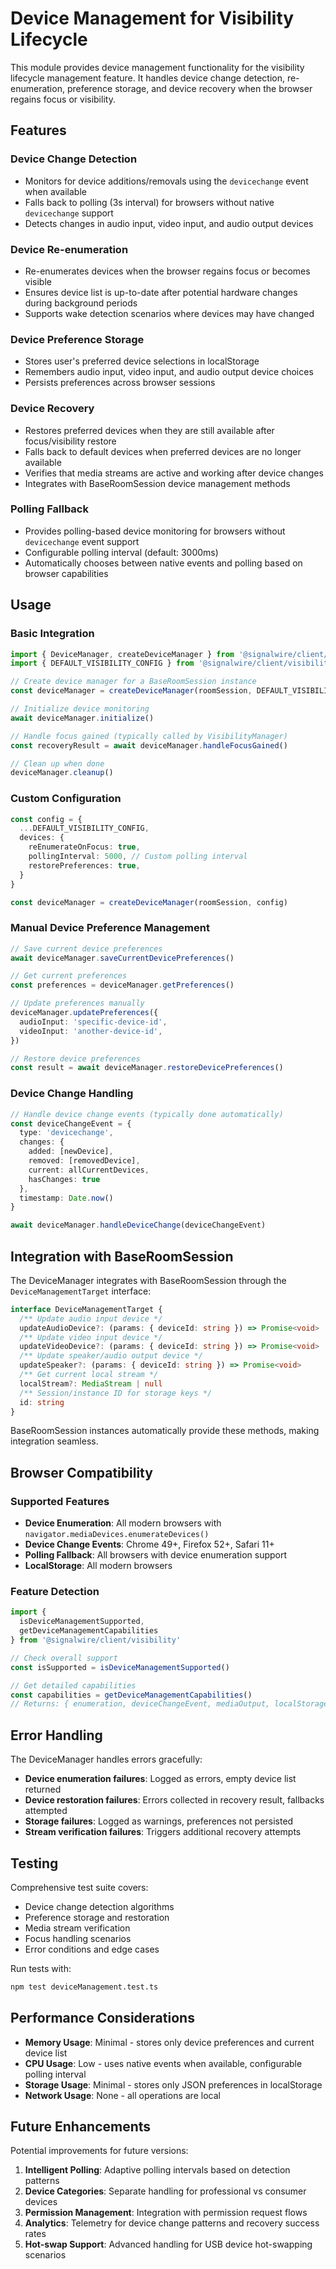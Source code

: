 # Device Management for Visibility Lifecycle

This module provides device management functionality for the visibility lifecycle management feature. It handles device change detection, re-enumeration, preference storage, and device recovery when the browser regains focus or visibility.

## Features

### Device Change Detection
- Monitors for device additions/removals using the `devicechange` event when available
- Falls back to polling (3s interval) for browsers without native `devicechange` support
- Detects changes in audio input, video input, and audio output devices

### Device Re-enumeration
- Re-enumerates devices when the browser regains focus or becomes visible
- Ensures device list is up-to-date after potential hardware changes during background periods
- Supports wake detection scenarios where devices may have changed

### Device Preference Storage
- Stores user's preferred device selections in localStorage
- Remembers audio input, video input, and audio output device choices
- Persists preferences across browser sessions

### Device Recovery
- Restores preferred devices when they are still available after focus/visibility restore
- Falls back to default devices when preferred devices are no longer available
- Verifies that media streams are active and working after device changes
- Integrates with BaseRoomSession device management methods

### Polling Fallback
- Provides polling-based device monitoring for browsers without `devicechange` event support
- Configurable polling interval (default: 3000ms)
- Automatically chooses between native events and polling based on browser capabilities

## Usage

### Basic Integration

```typescript
import { DeviceManager, createDeviceManager } from '@signalwire/client/visibility'
import { DEFAULT_VISIBILITY_CONFIG } from '@signalwire/client/visibility'

// Create device manager for a BaseRoomSession instance
const deviceManager = createDeviceManager(roomSession, DEFAULT_VISIBILITY_CONFIG)

// Initialize device monitoring
await deviceManager.initialize()

// Handle focus gained (typically called by VisibilityManager)
const recoveryResult = await deviceManager.handleFocusGained()

// Clean up when done
deviceManager.cleanup()
```

### Custom Configuration

```typescript
const config = {
  ...DEFAULT_VISIBILITY_CONFIG,
  devices: {
    reEnumerateOnFocus: true,
    pollingInterval: 5000, // Custom polling interval
    restorePreferences: true,
  }
}

const deviceManager = createDeviceManager(roomSession, config)
```

### Manual Device Preference Management

```typescript
// Save current device preferences
await deviceManager.saveCurrentDevicePreferences()

// Get current preferences
const preferences = deviceManager.getPreferences()

// Update preferences manually
deviceManager.updatePreferences({
  audioInput: 'specific-device-id',
  videoInput: 'another-device-id',
})

// Restore device preferences
const result = await deviceManager.restoreDevicePreferences()
```

### Device Change Handling

```typescript
// Handle device change events (typically done automatically)
const deviceChangeEvent = {
  type: 'devicechange',
  changes: {
    added: [newDevice],
    removed: [removedDevice],
    current: allCurrentDevices,
    hasChanges: true
  },
  timestamp: Date.now()
}

await deviceManager.handleDeviceChange(deviceChangeEvent)
```

## Integration with BaseRoomSession

The DeviceManager integrates with BaseRoomSession through the `DeviceManagementTarget` interface:

```typescript
interface DeviceManagementTarget {
  /** Update audio input device */
  updateAudioDevice?: (params: { deviceId: string }) => Promise<void>
  /** Update video input device */
  updateVideoDevice?: (params: { deviceId: string }) => Promise<void>
  /** Update speaker/audio output device */
  updateSpeaker?: (params: { deviceId: string }) => Promise<void>
  /** Get current local stream */
  localStream?: MediaStream | null
  /** Session/instance ID for storage keys */
  id: string
}
```

BaseRoomSession instances automatically provide these methods, making integration seamless.

## Browser Compatibility

### Supported Features
- **Device Enumeration**: All modern browsers with `navigator.mediaDevices.enumerateDevices()`
- **Device Change Events**: Chrome 49+, Firefox 52+, Safari 11+
- **Polling Fallback**: All browsers with device enumeration support
- **LocalStorage**: All modern browsers

### Feature Detection
```typescript
import { 
  isDeviceManagementSupported, 
  getDeviceManagementCapabilities 
} from '@signalwire/client/visibility'

// Check overall support
const isSupported = isDeviceManagementSupported()

// Get detailed capabilities
const capabilities = getDeviceManagementCapabilities()
// Returns: { enumeration, deviceChangeEvent, mediaOutput, localStorage }
```

## Error Handling

The DeviceManager handles errors gracefully:

- **Device enumeration failures**: Logged as errors, empty device list returned
- **Device restoration failures**: Errors collected in recovery result, fallbacks attempted
- **Storage failures**: Logged as warnings, preferences not persisted
- **Stream verification failures**: Triggers additional recovery attempts

## Testing

Comprehensive test suite covers:
- Device change detection algorithms
- Preference storage and restoration
- Media stream verification
- Focus handling scenarios
- Error conditions and edge cases

Run tests with:
```bash
npm test deviceManagement.test.ts
```

## Performance Considerations

- **Memory Usage**: Minimal - stores only device preferences and current device list
- **CPU Usage**: Low - uses native events when available, configurable polling interval
- **Storage Usage**: Minimal - stores only JSON preferences in localStorage
- **Network Usage**: None - all operations are local

## Future Enhancements

Potential improvements for future versions:

1. **Intelligent Polling**: Adaptive polling intervals based on detection patterns
2. **Device Categories**: Separate handling for professional vs consumer devices
3. **Permission Management**: Integration with permission request flows
4. **Analytics**: Telemetry for device change patterns and recovery success rates
5. **Hot-swap Support**: Advanced handling for USB device hot-swapping scenarios